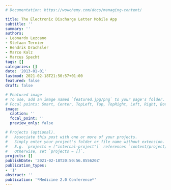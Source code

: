 ```yaml
---
# Documentation: https://wowchemy.com/docs/managing-content/

title: The Electronic Discharge Letter Mobile App
subtitle: ''
summary: ''
authors:
- Leonardo Lezcano
- Stefaan Ternier
- Hendrik Drachsler
- Marco Kalz
- Marcus Specht
tags: []
categories: []
date: '2013-01-01'
lastmod: 2021-02-18T21:50:57+01:00
featured: false
draft: false

# Featured image
# To use, add an image named `featured.jpg/png` to your page's folder.
# Focal points: Smart, Center, TopLeft, Top, TopRight, Left, Right, BottomLeft, Bottom, BottomRight.
image:
  caption: ''
  focal_point: ''
  preview_only: false

# Projects (optional).
#   Associate this post with one or more of your projects.
#   Simply enter your project's folder or file name without extension.
#   E.g. `projects = ["internal-project"]` references `content/project/deep-learning/index.md`.
#   Otherwise, set `projects = []`.
projects: []
publishDate: '2021-02-18T20:50:56.855620Z'
publication_types:
- '1'
abstract: ''
publication: '*Medicine 2.0 Conference*'
---
```

